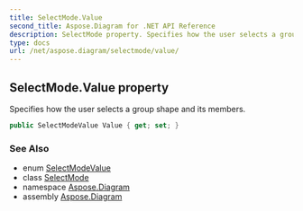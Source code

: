 ```yaml
---
title: SelectMode.Value
second_title: Aspose.Diagram for .NET API Reference
description: SelectMode property. Specifies how the user selects a group shape and its members
type: docs
url: /net/aspose.diagram/selectmode/value/
---
```

## SelectMode.Value property

Specifies how the user selects a group shape and its members.

```csharp
public SelectModeValue Value { get; set; }
```

### See Also

* enum [SelectModeValue](../../selectmodevalue/)
* class [SelectMode](../)
* namespace [Aspose.Diagram](../../selectmode/)
* assembly [Aspose.Diagram](../../../)


